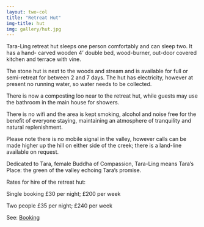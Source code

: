 ```yaml
---
layout: two-col
title: "Retreat Hut"
img-title: hut
img: gallery/hut.jpg
---
```


Tara-Ling retreat hut sleeps one person comfortably and can sleep two. It has a hand- carved wooden 4’ double bed, wood-burner, out-door covered kitchen and terrace with vine.

The stone hut is next to the woods and stream and is available for full or semi-retreat for between 2 and 7 days. The hut has electricity, however at present no running water, so water needs to be collected.

There is now a composting loo near to the retreat hut, while guests may use the bathroom in the main house for showers.

There is no wifi and the area is kept smoking, alcohol and noise free for the benefit of everyone staying, maintaining an atmosphere of tranquility and natural replenishment.

Please note there is no mobile signal in the valley, however calls can be made higher up the hill on either side of the creek; there is a land-line available on request.

Dedicated to Tara, female Buddha of Compassion, Tara-Ling means Tara’s Place: the green of the valley echoing Tara’s promise.

Rates for hire of the retreat hut:

Single booking £30 per night; £200 per week

Two people £35 per night; £240 per week

See: [Booking](/pages/booking.html)

